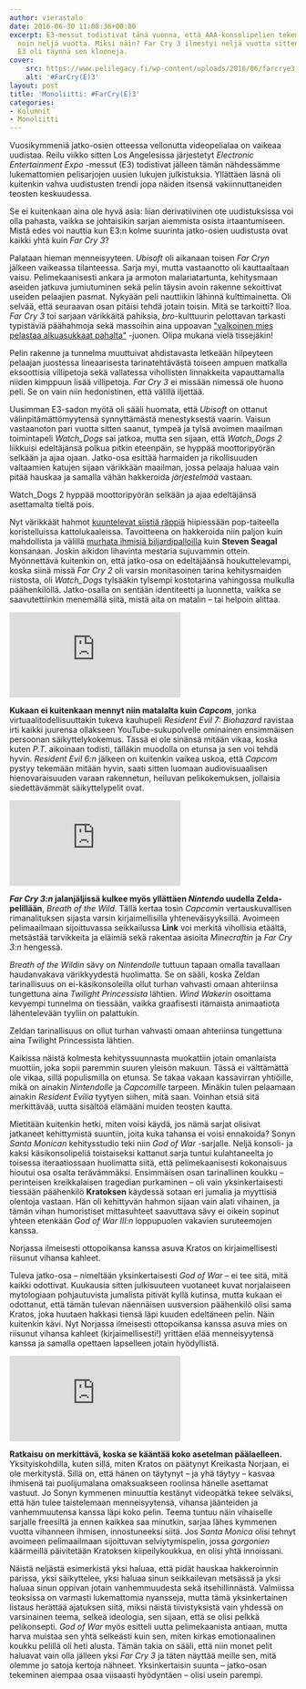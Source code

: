 ```yaml
---
author: vierastalo
date: 2016-06-30 11:08:36+00:00
excerpt: E3-messut todistivat tänä vuonna, että AAA-konsolipelien tekeminen kestää
  noin neljä vuotta. Miksi näin? Far Cry 3 ilmestyi neljä vuotta sitten ja vasta nyt
  E3 oli täynnä sen klooneja.
cover:
    src: https://www.pelilegacy.fi/wp-content/uploads/2016/06/farcrye3.jpg
    alt: '#FarCry(E)3'
layout: post
title: 'Monoliitti: #FarCry(E)3'
categories:
- Kolumnit
- Monoliitti
---
```


Vuosikymmeniä jatko-osien otteessa vellonutta videopelialaa on vaikeaa uudistaa. Reilu viikko sitten Los Angelesissa järjestetyt _Electronic Entertainment Expo_ -messut (E3) todistivat jälleen tämän nähdessämme lukemattomien pelisarjojen uusien lukujen julkistuksia. Yllättäen läsnä oli kuitenkin vahva uudistusten trendi jopa näiden itsensä vakiinnuttaneiden teosten keskuudessa.

Se ei kuitenkaan aina ole hyvä asia: liian derivatiivinen ote uudistuksissa voi olla pahasta, vaikka se johtaisikin sarjan aiemmista osista irtaantumiseen. Mistä edes voi nauttia kun E3:n kolme suurinta jatko-osien uudistusta ovat kaikki yhtä kuin _Far Cry 3_?

Palataan hieman menneisyyteen. _Ubisoft_ oli aikanaan toisen _Far Cryn_ jälkeen vaikeassa tilanteessa. Sarja myi, mutta vastaanotto oli kauttaaltaan vaisu. Pelimekaanisesti ankara ja armoton malariatartunta, kehitysmaan aseiden jatkuva jumiutuminen sekä pelin täysin avoin rakenne sekoittivat useiden pelaajien pasmat. Nykyään peli nauttiikin lähinnä kulttimainetta. Oli selvää, että seuraavan osan pitäisi tehdä jotain toisin. Mitä se tarkoitti? Iloa. _Far Cry 3_ toi sarjaan värikkäitä pahiksia, _bro_-kulttuurin pelottavan tarkasti typistäviä päähahmoja sekä massoihin aina uppoavan ["valkoinen mies pelastaa alkuasukkaat pahalta"](https://www.rockpapershotgun.com/2012/12/04/what-i-loathe-about-far-cry-3/) -juonen. Olipa mukana vielä tissejäkin!

Pelin rakenne ja tunnelma muuttuivat ahdistavasta letkeään hilpeyteen pelaajan juostessa lineaarisesta tarinatehtävästä toiseen ampuen matkalla eksoottisia villipetoja sekä vallatessa vihollisten linnakkeita vapauttamalla niiden kimppuun lisää villipetoja. _Far Cry 3_ ei missään nimessä ole huono peli. Se on vain niin hedonistinen, että välillä iljettää.

Uusimman E3-sadon myötä oli sääli huomata, että _Ubisoft_ on ottanut välinpitämättömyytensä synnyttämästä menestyksestä vaarin. Vaisun vastaanoton pari vuotta sitten saanut, tympeä ja tylsä avoimen maailman toimintapeli _Watch_Dogs_ sai jatkoa, mutta sen sijaan, että _Watch_Dogs 2_ liikkuisi edeltäjänsä polkua pitkin eteenpäin, se hyppää moottoripyörän selkään ja ajaa ojaan. Jatko-osa esittää harmaiden ja rikollisuuden valtaamien katujen sijaan värikkään maailman, jossa pelaaja haluaa vain pitää hauskaa ja samalla vähän hakkeroida _järjestelmää_ vastaan.

<div class="pullquote">Watch_Dogs 2 hyppää moottoripyörän selkään ja ajaa edeltäjänsä asettamalta tieltä pois.</div>

Nyt värikkäät hahmot [kuuntelevat siistiä räppiä](https://youtu.be/243NzPs0vG4?t=6m51s) hiipiessään pop-taiteella koristelluissa kattolukaaleissa. Tavoitteena on hakkeroida niin paljon kuin mahdollista ja välillä [murhata ihmisiä biljardipalloilla](https://youtu.be/m2qEYCuFxGs?t=9m35s) kuin **Steven Seagal** konsanaan. Joskin aikidon lihavinta mestaria sujuvammin ottein. Myönnettävä kuitenkin on, että jatko-osa on edeltäjäänsä houkuttelevampi, koska siinä missä _Far Cry 2_ oli varsin monitasoinen tarina kehitysmaiden riistosta, oli _Watch_Dogs_ tylsääkin tylsempi kostotarina vahingossa mulkulla päähenkilöllä. Jatko-osalla on sentään identiteetti ja luonnetta, vaikka se saavutettiinkin menemällä siitä, mistä aita on matalin – tai helpoin alittaa.

<div class="embed">
    <iframe src="https://www.youtube.com/embed/V_Hbr9ITvc0" frameborder="0" allowfullscreen></iframe>
</div>

**Kukaan ei kuitenkaan mennyt niin matalalta kuin _Capcom_**, jonka virtuaalitodellisuuttakin tukeva kauhupeli _Resident Evil 7: Biohazard_ ravistaa irti kaikki juurensa ollakseen YouTube-sukupolvelle ominainen ensimmäisen persoonan säikyttelykokemus. Tässä ei ole sinänsä mitään vikaa, koska kuten _P.T._ aikoinaan todisti, tälläkin muodolla on etunsa ja sen voi tehdä hyvin. _Resident Evil 6:n_ jälkeen on kuitenkin vaikea uskoa, että _Capcom_ pystyy tekemään mitään hyvin, saati sitten luomaan audiovisuaalisen hienovaraisuuden varaan rakennetun, heiluvan pelikokemuksen, jollaisia siedettävämmät säikyttelypelit ovat.

<div class="embed">
    <iframe src="https://www.youtube.com/embed/1rPxiXXxftE" frameborder="0" allowfullscreen></iframe>
</div>

**_Far Cry 3:n_ jalanjäljissä kulkee myös yllättäen _Nintendo_ uudella Zelda-pelillään**, _Breath of the Wild_. Tällä kertaa tosin _Capcomin_ vertauskuvallisen rimanalituksen sijasta varsin kirjaimellisilla yhteneväisyyksillä. Avoimeen pelimaailmaan sijoittuvassa seikkailussa **Link** voi merkitä vihollisia etäältä, metsästää tarvikkeita ja eläimiä sekä rakentaa asioita _Minecraftin_ ja _Far Cry 3:n_ hengessä.

_Breath of the Wildin_ sävy on _Nintendolle_ tuttuun tapaan omalla tavallaan haudanvakava värikkyydestä huolimatta. Se on sääli, koska Zeldan tarinallisuus on ei-käsikonsoleilla ollut turhan vahvasti omaan ahteriinsa tungettuna aina _Twilight Princessista_ lähtien. _Wind Wakerin_ osoittama kevyempi tunnelma on tiessään, vaikka graafisesti itämaista animaatiota lähentelevään tyyliin on palattukin.

<div class="pullquote">Zeldan tarinallisuus on ollut turhan vahvasti omaan ahteriinsa tungettuna aina Twilight Princessista lähtien.</div>

Kaikissa näistä kolmesta kehityssuunnasta muokattiin jotain omanlaista muottiin, joka sopii paremmin suuren yleisön makuun. Tässä ei välttämättä ole vikaa, sillä populismilla on etunsa. Se takaa vakaan kassavirran yhtiöille, mikä on ainakin _Nintendolle_ ja _Capcomille_ tarpeen. Minäkin tulen pelaamaan ainakin _Resident Evilia_ tyytyen siihen, mitä saan. Voinhan etsiä sitä merkittävää, uutta sisältöä elämääni muiden teosten kautta.

Mietitään kuitenkin hetki, miten voisi käydä, jos nämä sarjat olisivat jatkaneet kehittymistä suuntiin, joita kuka tahansa ei voisi ennakoida? Sonyn _Santa Monican_ kehitysstudio teki niin _God of War_ -sarjalle. Neljä konsoli- ja kaksi käsikonsolipeliä toistaiseksi kattanut sarja tuntui kulahtaneelta jo toisessa iteraatiossaan huolimatta siitä, että pelimekaanisesti kokonaisuus hioutui osa osalta terävämmäksi. Ensimmäisen osan tarinallinen koukku – perinteisen kreikkalaisen tragedian purkaminen – oli vain yksinkertaisesti tiessään päähenkilö **Kratoksen** käydessä sotaan eri jumalia ja myyttisiä olentoja vastaan. Hän oli kehittyvän hahmon sijaan vain alati vihainen, ja tämän vihan humoristiset mittasuhteet saavuttava sävy ei oikein sopinut yhteen etenkään _God of War III:n_ loppupuolen vakavien suruteemojen kanssa.

<div class="pullquote">Norjassa ilmeisesti ottopoikansa kanssa asuva Kratos on kirjaimellisesti riisunut vihansa kahleet.</div>

Tuleva jatko-osa – nimeltään yksinkertaisesti _God of War_ – ei tee sitä, mitä kaikki odottivat. Kuukausia sitten julkisuuteen vuotaneet kuvat norjalaiseen mytologiaan pohjautuvista jumalista pitivät kyllä kutinsa, mutta kukaan ei odottanut, että tämän tulevan näennäisen uusversion päähenkilö olisi sama Kratos, joka huutaen hakkasi tiensä läpi kuuden edeltäneen pelin. Näin kuitenkin kävi. Nyt Norjassa ilmeisesti ottopoikansa kanssa asuva mies on riisunut vihansa kahleet (kirjaimellisesti!) yrittäen elää menneisyytensä kanssa ja samalla opettaen lapselleen jotain hyödyllistä.

<div class="embed">
    <iframe src="https://www.youtube.com/embed/CJ_GCPaKywg" frameborder="0" allowfullscreen></iframe>
</div>

**Ratkaisu on merkittävä, koska se kääntää koko asetelman päälaelleen.** Yksityiskohdilla, kuten sillä, miten Kratos on päätynyt Kreikasta Norjaan, ei ole merkitystä. Sillä on, että hänen on täytynyt – ja yhä täytyy – kasvaa ihmisenä tai puolijumalana omaksuakseen roolinsa hänelle asettamat vastuut. Jo Sonyn kymmenen minuuttia kestänyt videopätkä tekee selväksi, että hän tulee taistelemaan menneisyytensä, vihansa jäänteiden ja vanhemmuutensa kanssa läpi koko pelin. Teema tuntuu näin vihaiselle sarjalle freesiltä ja ennen kaikkea saa minutkin, sarjaa lähes kymmenen vuotta vihanneen ihmisen, innostuneeksi siitä. Jos _Santa Monica_ olisi tehnyt avoimeen pelimaailmaan sijoittuvan selviytymispelin, jossa _gorgonien_ käärmeillä päivitetään Kratoksen kiipeilykoukkua, en olisi yhtä innoissani.

Näistä neljästä esimerkistä yksi haluaa, että pidät hauskaa hakkeroinnin parissa, yksi säikyttelee, yksi haluaa sinun seikkailevan metsässä ja yksi haluaa sinun oppivan jotain vanhemmuudesta sekä itsehillinnästä. Valmiissa teoksissa on varmasti lukemattomia nyansseja, mutta tämä yksinkertainen listaus herättää ajatuksen siitä, miksi näistä tiivistyksistä vain yhdessä on varsinainen teema, selkeä ideologia, sen sijaan, että se olisi pelkkä pelikonsepti. _God of War_ myös esitteli uutta pelimekaanista antiaan, mutta harva muistaa sen yhtä selkeästi kuin sen, miten kirkas emotionaalinen koukku pelillä oli heti alusta. Tämän takia on sääli, että niin monet pelit haluavat vain olla jälleen yksi _Far Cry 3_ ja täten näyttää meille sen, mitä olemme jo satoja kertoja nähneet. Yksinkertaisin suunta – jatko-osan tekeminen aiempaa osaa viisaasti hyödyntäen – olisi usein parempi.
